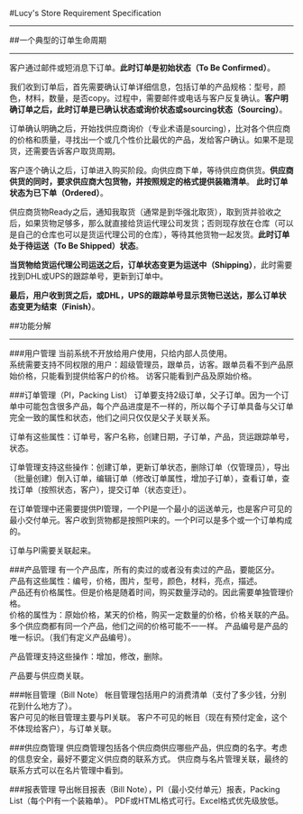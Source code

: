 #Lucy's Store Requirement Specification

*********

##一个典型的订单生命周期
********  

客户通过邮件或短消息下订单。**此时订单是初始状态（To Be Confirmed）**。  

我们收到订单后，首先需要确认订单详细信息，包括订单的产品规格：型号，颜色，材料，数量，是否copy。过程中，需要邮件或电话与客户反复确认。**客户明确订单之后，此时订单是已确认状态或询价状态或sourcing状态（Sourcing）**。  

订单确认明确之后，开始找供应商询价（专业术语是sourcing），比对各个供应商的价格和质量，寻找出一个或几个性价比最优的产品，发给客户确认。如果不是现货，还需要告诉客户取货周期。  

客户逐个确认之后，订单进入购买阶段。向供应商下单，等待供应商供货。**供应商供货的同时，要求供应商大包货物，并按照规定的格式提供装箱清单**。 **此时订单状态为已下单（Ordered）**。 

供应商货物Ready之后，通知我取货（通常是到华强北取货），取到货并验收之后，如果货物足够多，那么就直接给货运代理公司发货；否则现存放在仓库（可以是自己的仓库也可以是货运代理公司的仓库），等待其他货物一起发货。**此时订单处于待运送（To Be Shipped）状态**。  

**当货物给货运代理公司运送之后，订单状态变更为运送中（Shipping）**，此时需要找到DHL或UPS的跟踪单号，更新到订单中。  

**最后，用户收到货之后，或DHL，UPS的跟踪单号显示货物已送达，那么订单状态变更为结束（Finish）**。


##功能分解
********  

###用户管理
当前系统不开放给用户使用，只给内部人员使用。  
系统需要支持不同权限的用户：超级管理员，跟单员，访客。跟单员看不到产品原始价格，只能看到提供给客户的价格。 访客只能看到产品及原始价格。 
  
###订单管理（PI，Packing List）
订单要支持2级订单，父子订单。因为一个订单中可能包含很多产品，每个产品进度是不一样的，所以每个子订单具备与父订单完全一致的属性和状态，他们之间只仅仅是父子关联关系。  

订单有这些属性：订单号，客户名称，创建日期，子订单，产品，货运跟踪单号，状态。

订单管理支持这些操作：创建订单，更新订单状态，删除订单（仅管理员），导出（批量创建）倒入订单，编辑订单（修改订单属性，增加子订单），查看订单，查找订单（按照状态，客户），提交订单（状态变迁）。

在订单管理中还需要提供PI管理，一个PI是一个最小的运送单元，也是客户可见的最小交付单元。客户收到货物都是按照PI来的。一个PI可以是多个或一个订单构成的。  

订单与PI需要关联起来。

###产品管理
有一个产品库，所有的卖过的或者没有卖过的产品，要能区分。  
产品有这些属性：编号，价格，图片，型号，颜色，材料，亮点，描述。  
产品还有价格属性。但是价格是随着时间，购买数量浮动的。因此需要单独管理价格。  
价格的属性为：原始价格，某天的价格，购买一定数量的价格，价格关联的产品。  
多个供应商都有同一个产品，他们之间的价格可能不一一样。
产品编号是产品的唯一标识。（我们有定义产品编号）。  

产品管理支持这些操作：增加，修改，删除。  

产品要与供应商关联。

###帐目管理（Bill Note）
帐目管理包括用户的消费清单（支付了多少钱，分别花到什么地方了）。  
客户可见的帐目管理主要与PI关联。
客户不可见的帐目（现在有预付定金，这个不体现给客户），与订单关联。

###供应商管理
供应商管理包括各个供应商供应哪些产品，供应商的名字。考虑的信息安全，最好不要定义供应商的联系方式。
供应商与名片管理关联，最终的联系方式可以在名片管理中看到。


###报表管理
导出帐目报表（Bill Note），PI（最小交付单元）报表，Packing List（每个PI有一个装箱单）。
PDF或HTML格式可行。Excel格式优先级放低。
